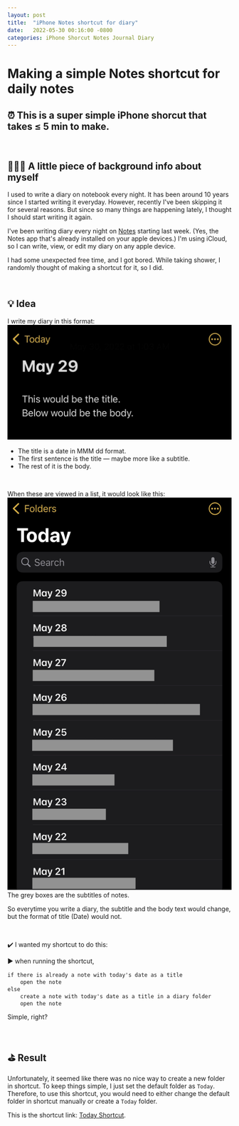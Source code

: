 ```yaml
---
layout: post
title:  "iPhone Notes shortcut for diary"
date:   2022-05-30 00:16:00 -0800
categories: iPhone Shorcut Notes Journal Diary
---
```

# Making a simple Notes shortcut for daily notes

## ⏰ This is a super simple iPhone shorcut that takes ≤ 5 min to make.

<br>

## 🙋🏻‍♀️ A little piece of background info about myself

I used to write a diary on notebook every night. It has been around 10 years since I started writing it everyday. However, recently I've been skipping it for several reasons. But since so many things are happening lately, I thought I should start writing it again.

I've been writing diary every night on [Notes](https://support.apple.com/en-us/HT205773) starting last week. (Yes, the Notes app that's already installed on your apple devices.) I'm using iCloud, so I can write, view, or edit my diary on any apple device.

I had some unexpected free time, and I got bored. While taking shower, I randomly thought of making a shortcut for it, so I did.

<br>

## 💡 Idea

I write my diary in this format:
![My diary format](https://raw.githubusercontent.com/jenniverse/jennybrain.com/main/_posts/pics/220530/example_diary.png)
- The title is a date in MMM dd format.
- The first sentence is the title — maybe more like a subtitle.
- The rest of it is the body.
  
<br>

When these are viewed in a list, it would look like this:
![My diary list](https://raw.githubusercontent.com/jenniverse/jennybrain.com/main/_posts/pics/220530/example_list.png)
The grey boxes are the subtitles of notes.

So everytime you write a diary, the subtitle and the body text would change, but the format of title (Date) would not.

<br>

✔️ I wanted my shortcut to do this:

▶️ when running the shortcut,
```
if there is already a note with today's date as a title
    open the note
else
    create a note with today's date as a title in a diary folder
    open the note
```
Simple, right?

<br>

## ⛳️ Result

Unfortunately, it seemed like there was no nice way to create a new folder in shortcut. To keep things simple, I just set the default folder as `Today`. Therefore, to use this shortcut, you would need to either change the default folder in shortcut manually or create a `Today` folder.

This is the shortcut link:
[Today Shortcut](https://www.icloud.com/shortcuts/e67233dbec1642ee9737f667deadd42e).

<br>

